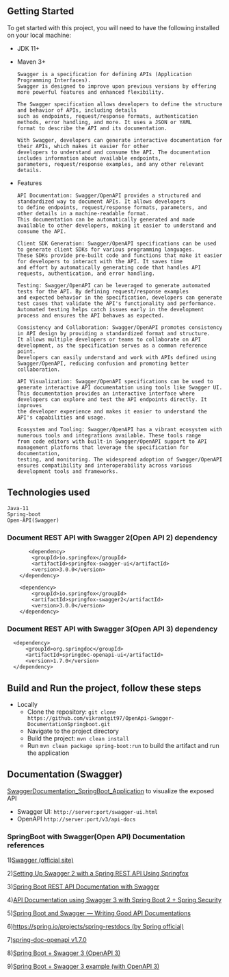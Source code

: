 ## Getting Started
To get started with this project, you will need to have the following installed on your local machine:

* JDK 11+
* Maven 3+

      Swagger is a specification for defining APIs (Application Programming Interfaces).
      Swagger is designed to improve upon previous versions by offering more powerful features and enhanced flexibility.
      
      The Swagger specification allows developers to define the structure and behavior of APIs, including details 
      such as endpoints, request/response formats, authentication methods, error handling, and more. It uses a JSON or YAML 
      format to describe the API and its documentation.
      
      With Swagger, developers can generate interactive documentation for their APIs, which makes it easier for other 
      developers to understand and consume the API. The documentation includes information about available endpoints, 
      parameters, request/response examples, and any other relevant details.

* Features

      API Documentation: Swagger/OpenAPI provides a structured and standardized way to document APIs. It allows developers 
      to define endpoints, request/response formats, parameters, and other details in a machine-readable format. 
      This documentation can be automatically generated and made available to other developers, making it easier to understand and consume the API.
      
      Client SDK Generation: Swagger/OpenAPI specifications can be used to generate client SDKs for various programming languages. 
      These SDKs provide pre-built code and functions that make it easier for developers to interact with the API. It saves time 
      and effort by automatically generating code that handles API requests, authentication, and error handling.
      
      Testing: Swagger/OpenAPI can be leveraged to generate automated tests for the API. By defining request/response examples 
      and expected behavior in the specification, developers can generate test cases that validate the API's functionality and performance. 
      Automated testing helps catch issues early in the development process and ensures the API behaves as expected.
      
      Consistency and Collaboration: Swagger/OpenAPI promotes consistency in API design by providing a standardized format and structure. 
      It allows multiple developers or teams to collaborate on API development, as the specification serves as a common reference point. 
      Developers can easily understand and work with APIs defined using Swagger/OpenAPI, reducing confusion and promoting better collaboration.
      
      API Visualization: Swagger/OpenAPI specifications can be used to generate interactive API documentation using tools like Swagger UI. 
      This documentation provides an interactive interface where developers can explore and test the API endpoints directly. It improves 
      the developer experience and makes it easier to understand the API's capabilities and usage.
      
      Ecosystem and Tooling: Swagger/OpenAPI has a vibrant ecosystem with numerous tools and integrations available. These tools range 
      from code editors with built-in Swagger/OpenAPI support to API management platforms that leverage the specification for documentation, 
      testing, and monitoring. The widespread adoption of Swagger/OpenAPI ensures compatibility and interoperability across various development tools and frameworks.
## Technologies used
    Java-11
    Spring-boot
    Open-API(Swagger)
### Document REST API with Swagger 2(Open API 2) dependency
           <dependency>
			<groupId>io.springfox</groupId>
			<artifactId>springfox-swagger-ui</artifactId>
			<version>3.0.0</version>
		</dependency>

		<dependency>
			<groupId>io.springfox</groupId>
			<artifactId>springfox-swagger2</artifactId>
			<version>3.0.0</version>
		</dependency>
### Document REST API with Swagger 3(Open API 3) dependency
      <dependency>
          <groupId>org.springdoc</groupId>
          <artifactId>springdoc-openapi-ui</artifactId>
          <version>1.7.0</version>
      </dependency>
## Build and Run the project, follow these steps
* Locally
    - Clone the repository: `git clone https://github.com/vikrantgit97/OpenApi-Swagger-DocumentationSpringboot.git`
    - Navigate to the project directory
    - Build the project: `mvn clean install`
    - Run `mvn clean package spring-boot:run` to build the artifact and run the application
## Documentation (Swagger)
[SwaggerDocumentation_SpringBoot_Application](http://localhost:8080/swagger-ui.html) to visualize the exposed API
- Swagger UI: `http://server:port/swagger-ui.html`
- OpenAPI `http://server:port/v3/api-docs`
### SpringBoot with Swagger(Open API) Documentation references
1)[Swagger (official site)](https://swagger.io/)

2)[Setting Up Swagger 2 with a Spring REST API Using Springfox](https://www.baeldung.com/swagger-2-documentation-for-spring-rest-api)

3)[Spring Boot REST API Documentation with Swagger](https://levelup.gitconnected.com/spring-boot-rest-api-documentation-with-swagger-cab4d865a15d)

4)[API Documentation using Swagger 3 with Spring Boot 2 + Spring Security](https://medium.com/javarevisited/api-documentation-using-swagger-3-with-spring-boot-2-spring-security-5a0d2b0996ee)

5)[Spring Boot and Swagger — Writing Good API Documentations](https://betterprogramming.pub/spring-boot-swagger-api-documentation-249b3cad7d9c)

6)[https://spring.io/projects/spring-restdocs (by Spring official)](https://spring.io/projects/spring-restdocs)

7)[spring-doc-openapi v1.7.0](https://springdoc.org/)

8)[Spring Boot + Swagger 3 (OpenAPI 3)](https://www.javainuse.com/spring/boot_swagger3)

9)[Spring Boot + Swagger 3 example (with OpenAPI 3)](https://www.bezkoder.com/spring-boot-swagger-3/)
